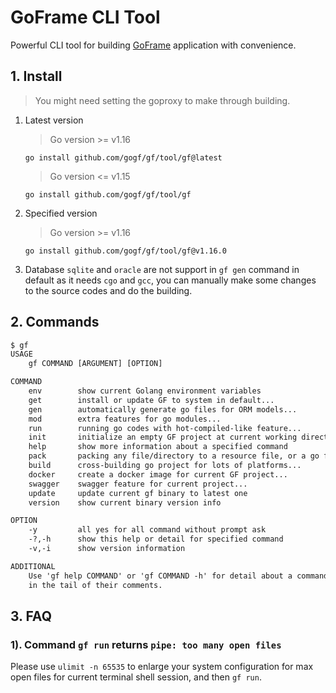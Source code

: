 # GoFrame CLI Tool

Powerful CLI tool for building [GoFrame](https://goframe.org) application with convenience.

## 1. Install

> You might need setting the goproxy to make through building.

1. Latest version
   
   > Go version >= v1.16
    ```
    go install github.com/gogf/gf/tool/gf@latest
    ```
   > Go version <= v1.15
    ```
    go install github.com/gogf/gf/tool/gf
    ```
   
1. Specified version
   
   > Go version >= v1.16
    ```
    go install github.com/gogf/gf/tool/gf@v1.16.0
    ```
1. Database `sqlite` and `oracle` are not support in `gf gen` command in default as it needs `cgo` and `gcc`, you can manually make some changes to the source codes and do the building.

## 2. Commands
```html
$ gf
USAGE
    gf COMMAND [ARGUMENT] [OPTION]

COMMAND
    env        show current Golang environment variables
    get        install or update GF to system in default...
    gen        automatically generate go files for ORM models...
    mod        extra features for go modules...
    run        running go codes with hot-compiled-like feature...
    init       initialize an empty GF project at current working directory...
    help       show more information about a specified command
    pack       packing any file/directory to a resource file, or a go file...
    build      cross-building go project for lots of platforms...
    docker     create a docker image for current GF project...
    swagger    swagger feature for current project...
    update     update current gf binary to latest one
    version    show current binary version info

OPTION
    -y         all yes for all command without prompt ask
    -?,-h      show this help or detail for specified command
    -v,-i      show version information

ADDITIONAL
    Use 'gf help COMMAND' or 'gf COMMAND -h' for detail about a command, which has '...'
    in the tail of their comments.
```

## 3. FAQ

### 1). Command `gf run` returns `pipe: too many open files`

Please use `ulimit -n 65535` to enlarge your system configuration for max open files for current terminal shell session, and then `gf run`.







